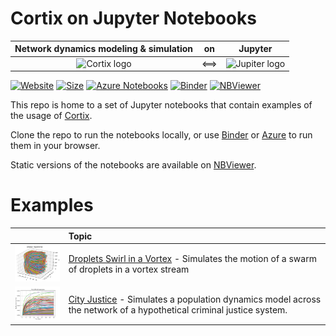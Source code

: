# Cortix on Jupyter Notebooks

| Network dynamics modeling & simulation | on | Jupyter |
|:---:|:--:|:----:|
| <img src="https://cortix.org/logo.jpg" title="Cortix logo"> | <==> | <img width="115" src="https://upload.wikimedia.org/wikipedia/commons/thumb/3/38/Jupyter_logo.svg/250px-Jupyter_logo.svg.png" title="Jupiter logo"> |

[![Website](https://img.shields.io/website/https/github.com/dpploy/cortix-nb.svg)](https://github.com/dpploy/cortix-nb)
[![Size](https://img.shields.io/github/repo-size/dpploy/cortix-nb.svg?label=size&style=flat)](https://cortix.org)
[![Azure Notebooks](https://notebooks.azure.com/launch.svg)](https://notebooks.azure.com/dealmeidavf/projects/cortix-nb)
[![Binder](https://raw.githubusercontent.com/jupyter/design/master/logos/Badges/nbviewer_badge.svg)](https://mybinder.org/v2/gh/dpploy/cortix-nb/master)
[![NBViewer](https://github.com/jupyter/design/blob/master/logos/Badges/nbviewer_badge.svg)](http://nbviewer.jupyter.org/github/dpploy/cortix-nb/)

This repo is home to a set of  Jupyter notebooks that contain  examples of the usage of [Cortix](https://github.com/dpploy/cortix). 

Clone the repo to run the notebooks locally, or use [Binder](https://mybinder.org/v2/gh/dpploy/cortix-nb/master) or [Azure](https://notebooks.azure.com/dealmeidavf/projects/cortix-nb) to run them in your browser.

Static versions of the notebooks are available on [NBViewer](http://nbviewer.jupyter.org/github/dpploy/cortix-nb).

# Examples

|  | Topic |
|:---|:---|
|<img  width="150" src="https://github.com/dpploy/cortix-nb/blob/master/img/droplet.png" title="droplets"> | [Droplets Swirl in a Vortex](https://nbviewer.jupyter.org/github/dpploy/cortix-nb/blob/master/run_droplet_swirl.ipynb) -  Simulates the motion of a swarm of droplets in a vortex stream |
|<img  width="150" src="https://github.com/dpploy/cortix-nb/blob/master/img/justice.png" title="droplets"> | [City Justice](https://nbviewer.jupyter.org/github/dpploy/cortix-nb/blob/master/run_city_justice.ipynb) - Simulates a population dynamics model across the network of a hypothetical criminal justice system. |

